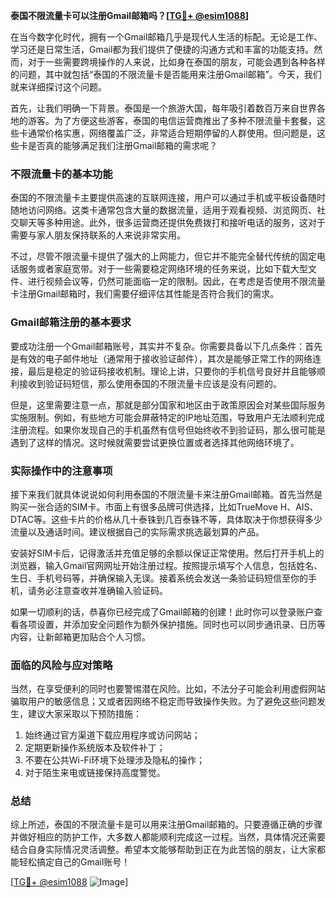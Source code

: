 **泰国不限流量卡可以注册Gmail邮箱吗？[[TG💪+ @esim1088](https://t.me/s/esim1088)]**

在当今数字化时代，拥有一个Gmail邮箱几乎是现代人生活的标配。无论是工作、学习还是日常生活，Gmail都为我们提供了便捷的沟通方式和丰富的功能支持。然而，对于一些需要跨境操作的人来说，比如身在泰国的朋友，可能会遇到各种各样的问题，其中就包括“泰国的不限流量卡是否能用来注册Gmail邮箱”。今天，我们就来详细探讨这个问题。

首先，让我们明确一下背景。泰国是一个旅游大国，每年吸引着数百万来自世界各地的游客。为了方便这些游客，泰国的电信运营商推出了多种不限流量卡套餐，这些卡通常价格实惠，网络覆盖广泛，非常适合短期停留的人群使用。但问题是，这些卡是否真的能够满足我们注册Gmail邮箱的需求呢？

### 不限流量卡的基本功能

泰国的不限流量卡主要提供高速的互联网连接，用户可以通过手机或平板设备随时随地访问网络。这类卡通常包含大量的数据流量，适用于观看视频、浏览网页、社交聊天等多种用途。此外，很多运营商还提供免费拨打和接听电话的服务，这对于需要与家人朋友保持联系的人来说非常实用。

不过，尽管不限流量卡提供了强大的上网能力，但它并不能完全替代传统的固定电话服务或者家庭宽带。对于一些需要稳定网络环境的任务来说，比如下载大型文件、进行视频会议等，仍然可能面临一定的限制。因此，在考虑是否使用不限流量卡注册Gmail邮箱时，我们需要仔细评估其性能是否符合我们的需求。

### Gmail邮箱注册的基本要求

要成功注册一个Gmail邮箱账号，其实并不复杂。你需要具备以下几点条件：首先是有效的电子邮件地址（通常用于接收验证邮件），其次是能够正常工作的网络连接，最后是稳定的验证码接收机制。理论上讲，只要你的手机信号良好并且能够顺利接收到验证码短信，那么使用泰国的不限流量卡应该是没有问题的。

但是，这里需要注意一点，那就是部分国家和地区由于政策原因会对某些国际服务实施限制。例如，有些地方可能会屏蔽特定的IP地址范围，导致用户无法顺利完成注册流程。如果你发现自己的手机虽然有信号但始终收不到验证码，那么很可能是遇到了这样的情况。这时候就需要尝试更换位置或者选择其他网络环境了。

### 实际操作中的注意事项

接下来我们就具体说说如何利用泰国的不限流量卡来注册Gmail邮箱。首先当然是购买一张合适的SIM卡。市面上有很多品牌可供选择，比如TrueMove H、AIS、DTAC等。这些卡片的价格从几十泰铢到几百泰铢不等，具体取决于你想获得多少流量以及通话时间。建议根据自己的实际需求挑选最划算的产品。

安装好SIM卡后，记得激活并充值足够的余额以保证正常使用。然后打开手机上的浏览器，输入Gmail官网网址开始注册过程。按照提示填写个人信息，包括姓名、生日、手机号码等，并确保输入无误。接着系统会发送一条验证码短信至你的手机，请务必注意查收并准确输入验证码。

如果一切顺利的话，恭喜你已经完成了Gmail邮箱的创建！此时你可以登录账户查看各项设置，并添加安全问题作为额外保护措施。同时也可以同步通讯录、日历等内容，让新邮箱更加贴合个人习惯。

### 面临的风险与应对策略

当然，在享受便利的同时也要警惕潜在风险。比如，不法分子可能会利用虚假网站骗取用户的敏感信息；又或者因网络不稳定而导致操作失败。为了避免这些问题发生，建议大家采取以下预防措施：

1. 始终通过官方渠道下载应用程序或访问网站；
2. 定期更新操作系统版本及软件补丁；
3. 不要在公共Wi-Fi环境下处理涉及隐私的操作；
4. 对于陌生来电或链接保持高度警觉。

### 总结

综上所述，泰国的不限流量卡是可以用来注册Gmail邮箱的。只要遵循正确的步骤并做好相应的防护工作，大多数人都能顺利完成这一过程。当然，具体情况还需要结合自身实际情况灵活调整。希望本文能够帮助到正在为此苦恼的朋友，让大家都能轻松搞定自己的Gmail账号！

[[TG💪+ @esim1088](https://t.me/s/esim1088) ![Image](https://i.postimg.cc/4NQfJmqS/Snipaste-2025-05-13-00-14-12.png)]